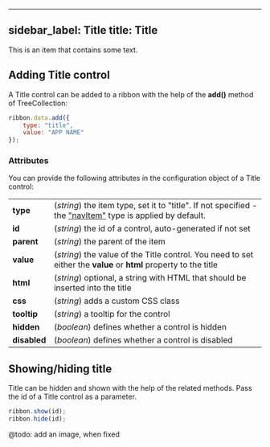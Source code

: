  
---
sidebar_label: Title
title: Title
---          

This is an item that contains some text.


## Adding Title control

A Title control can be added to a ribbon with the help of the **add()** method of TreeCollection:

~~~js
ribbon.data.add({
    type: "title",
	value: "APP NAME"
});
~~~

### Attributes

You can provide the following attributes in the configuration object of a Title control:

<table class="webixdoc_links">
	<tbody>
        <tr>
			<td class="webixdoc_links0"><b>type</b></td>
			<td>(<i>string</i>) the item type, set it to "title". If not specified - the <a href="https://docs.dhtmlx.com/suite/ribbon__navitem.html">"navItem"</a> type is applied by default.</td>
		</tr>
        <tr>
			<td class="webixdoc_links0"><b>id</b></td>
			<td>(<i>string</i>) the id of a control, auto-generated if not set</td>
		</tr>
         <tr>
			<td class="webixdoc_links0"><b>parent</b></td>
			<td>(<i>string</i>) the parent of the item</td>
		</tr>
		<tr>
			<td class="webixdoc_links0"><b>value</b></td>
			<td>(<i>string</i>) the value of the Title control. You need to set either the <b>value</b> or <b>html</b> property to the title</td>
		</tr>
        <tr>
			<td class="webixdoc_links0"><b>html</b></td>
			<td>(<i>string</i>) optional, a string with HTML that should be inserted into the title</td>
		</tr>
        <tr>
			<td class="webixdoc_links0"><b>css</b></td>
			<td>(<i>string</i>) adds a custom CSS class</td>
		</tr>
		<tr>
			<td class="webixdoc_links0"><b>tooltip</b></td>
			<td>(<i>string</i>) a tooltip for the control</td>
		</tr>
        <tr>
			<td class="webixdoc_links0"><b>hidden</b></td>
			<td>(<i>boolean</i>) defines whether a control is hidden</td>
		</tr>
		<tr>
			<td class="webixdoc_links0"><b>disabled</b></td>
			<td>(<i>boolean</i>) defines whether a control is disabled</td>
		</tr>
    </tbody>
</table>


## Showing/hiding title

Title can be hidden and shown with the help of the related methods. Pass the id of a Title control as a parameter.

~~~js
ribbon.show(id);
ribbon.hide(id);
~~~



@todo:
add an image, when fixed 
